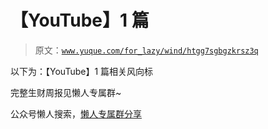 # 【YouTube】1 篇

> 原文：[`www.yuque.com/for_lazy/wind/htgg7sgbgzkrsz3q`](https://www.yuque.com/for_lazy/wind/htgg7sgbgzkrsz3q)

以下为：【YouTube】1 篇相关风向标

完整生财周报见懒人专属群~

公众号懒人搜索，[懒人专属群分享](https://lazybook.fun/#/blog/group)